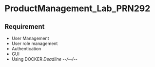 # ProductManagement_Lab_PRN292
## Requirement
- User Management
- User role management
- Authentication
- GUI
- Using DOCKER
*Deadline --/--/--*
